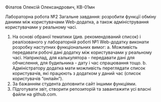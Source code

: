 Філатов Олексій Олександрович, КВ-01мн

Лабораторна робота №2
Загальне завдання: розробити функції обміну даними між користувачами Web-додатка, а також адміністрування користувачами у реальному часі.
1.	На основі обраної тематики (див. рекомендований список) і реалізованого у лабораторній роботі №1 Web-додатку виконати розробку наступних функціональних вимог:
        a.	Можливість передавати робочі дані додатку між користувачами у реальному часі. Наприклад, для калькулятора - передавати дані для обчислення, для будильника - дату і час спрацювання тощо.
        b.	Адміністратору додатка мати можливість переглядати список користувачів, які працюють з додатком у даний час (список користувачів “онлайн”).
2.	За бажанням студента доповнити сайт іншими функціями.
3.	Підготувати звіт, створити репозиторій та завантажити усі власні файли на github.com.



